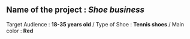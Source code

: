## Name of the project : _Shoe business_
Target Audience : **18-35 years old** / Type of Shoe : **Tennis shoes** / Main color : **Red**
